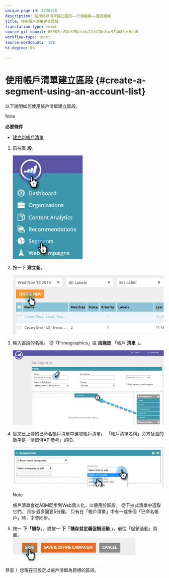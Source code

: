 ```yaml
---
unique-page-id: 4720236
description: 使用帳戶清單建立區段——行銷檔案——產品檔案
title: 使用帳戶清單建立區段
translation-type: tm+mt
source-git-commit: 00887ea53e395bea3a11fd28e0ac98b085ef6ed8
workflow-type: tm+mt
source-wordcount: '159'
ht-degree: 0%

---
```



# 使用帳戶清單建立區段 {#create-a-segment-using-an-account-list}

以下說明如何使用帳戶清單建立區段。

>[!NOTE]
>
>**必要條件**
>
>* [建立新帳戶清單](../../../product-docs/account-based-marketing/target/account-lists.md)

>



1. 前往區 **段**。

   ![](assets/new-dropdown-segments-hand-no-account-list.jpg)

1. 按一下 **建立新**。

   ![](assets/image2014-11-19-19-3a33-3a47.png)

1. 輸入區段的名稱。 從「Firmographics」區 **段拖放** 「帳戶 **清單** 」。

   ![](assets/set-segment-hands.jpg)

1. 從您已上傳的已命名帳戶清單中選取帳戶清單。 「帳戶清單名稱」旁方括弧的數字是「清單供API參考」的ID。

   ![](assets/select-list-for-segment-hands.jpg)

   >[!NOTE]
   >
   >帳戶清單會從ABM同步到Web個人化，以便用於區段。 從下拉式清單中選取它們。 同步最多需要5分鐘。 只有在「帳戶清單」中有一或多個「已命名帳戶」時，才會同步。

1. 按一 **下「儲存**」，或按一 **下「儲存並定義促銷活動** 」，前往「促銷活動」頁面。\
   ![](assets/image2014-11-19-19-3a48-3a20.png)

恭喜！ 您現在已設定以帳戶清單為目標的區段。
